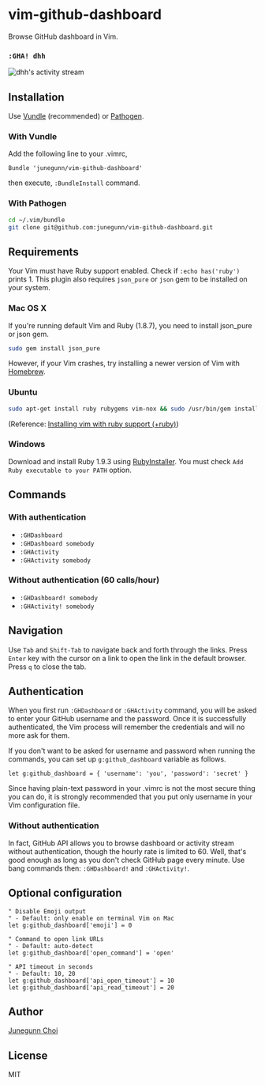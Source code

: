 vim-github-dashboard
====================

Browse GitHub dashboard in Vim.

### `:GHA! dhh`

![dhh's activity stream](https://github.com/junegunn/vim-github-dashboard/raw/master/screenshot.png)

Installation
------------

Use [Vundle](https://github.com/gmarik/vundle) (recommended)
or [Pathogen](https://github.com/tpope/vim-pathogen).

### With Vundle

Add the following line to your .vimrc,

```vim
Bundle 'junegunn/vim-github-dashboard'
```

then execute, `:BundleInstall` command.

### With Pathogen

```sh
cd ~/.vim/bundle
git clone git@github.com:junegunn/vim-github-dashboard.git
```

Requirements
------------

Your Vim must have Ruby support enabled. Check if `:echo has('ruby')` prints 1.
This plugin also requires `json_pure` or `json` gem to be installed on your system.

### Mac OS X

If you're running default Vim and Ruby (1.8.7), you need to install json_pure or json gem.

```sh
sudo gem install json_pure
```

However, if your Vim crashes, try installing a newer version of Vim
with [Homebrew](http://mxcl.github.io/homebrew/).

### Ubuntu

```sh
sudo apt-get install ruby rubygems vim-nox && sudo /usr/bin/gem install json_pure
```

(Reference: [Installing vim with ruby support (+ruby)](http://stackoverflow.com/questions/3794895/installing-vim-with-ruby-support-ruby))

### Windows

Download and install Ruby 1.9.3 using [RubyInstaller](http://rubyinstaller.org/downloads/).
You must check `Add Ruby executable to your PATH` option.

Commands
--------

### With authentication

- `:GHDashboard`
- `:GHDashboard somebody`
- `:GHActivity`
- `:GHActivity somebody`

### Without authentication (60 calls/hour)

- `:GHDashboard! somebody`
- `:GHActivity! somebody`

Navigation
----------

Use `Tab` and `Shift-Tab` to navigate back and forth through the links.
Press `Enter` key with the cursor on a link to open the link in the
default browser.
Press `q` to close the tab.

Authentication
--------------

When you first run `:GHDashboard` or `:GHActivity` command,
you will be asked to enter your GitHub username and the password.
Once it is successfully authenticated, the Vim process will remember
the credentials and will no more ask for them.

If you don't want to be asked for username and password when running
the commands, you can set up `g:github_dashboard` variable as follows.

```vim
let g:github_dashboard = { 'username': 'you', 'password': 'secret' }
```

Since having plain-text password in your .vimrc is not the most secure
thing you can do, it is strongly recommended that you put only
username in your Vim configuration file.

### Without authentication

In fact, GitHub API allows you to browse dashboard or activity stream
without authentication, though the hourly rate is limited to 60.
Well, that's good enough as long as you don't check GitHub page every
minute. Use bang commands then: `:GHDashboard!` and `:GHActivity!`.

Optional configuration
----------------------

```vim
" Disable Emoji output
" - Default: only enable on terminal Vim on Mac
let g:github_dashboard['emoji'] = 0

" Command to open link URLs
" - Default: auto-detect
let g:github_dashboard['open_command'] = 'open'

" API timeout in seconds
" - Default: 10, 20
let g:github_dashboard['api_open_timeout'] = 10
let g:github_dashboard['api_read_timeout'] = 20
```

Author
------

[Junegunn Choi](https://github.com/junegunn)

License
-------

MIT
